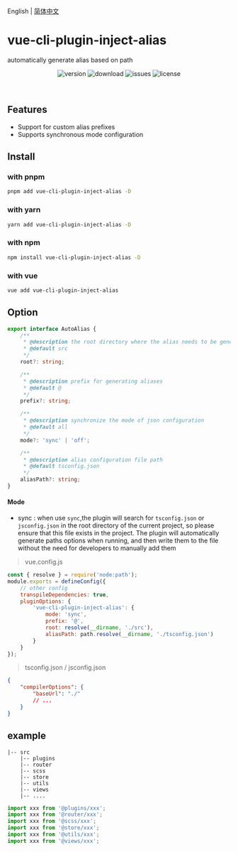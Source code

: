 English | [简体中文](https://github.com/jwyGithub/vue-cli-plugin-inject-alias/blob/master/README.zh.md)

# vue-cli-plugin-inject-alias

automatically generate alias based on path

<p align="center">
  <img src="https://img.shields.io/npm/v/vue-cli-plugin-inject-alias" alt='version'>
  <img src="https://img.shields.io/npm/dm/vue-cli-plugin-inject-alias" alt='download'>
  <img src="https://img.shields.io/github/issues/jwyGithub/vue-cli-plugin-inject-alias" alt='issues'>
  <img src="https://img.shields.io/github/license/jwyGithub/vue-cli-plugin-inject-alias" alt='license'>
</p>
<br />

## Features

-   Support for custom alias prefixes
-   Supports synchronous mode configuration

## Install

### with pnpm

```sh
pnpm add vue-cli-plugin-inject-alias -D
```

### with yarn

```sh
yarn add vue-cli-plugin-inject-alias -D
```

### with npm

```sh
npm install vue-cli-plugin-inject-alias -D
```

### with vue

```sh
vue add vue-cli-plugin-inject-alias
```

## Option

```typescript
export interface AutoAlias {
    /**
     * @description the root directory where the alias needs to be generated is src by default
     * @default src
     */
    root?: string;

    /**
     * @description prefix for generating aliases
     * @default @
     */
    prefix?: string;

    /**
     * @description synchronize the mode of json configuration
     * @default all
     */
    mode?: 'sync' | 'off';

    /**
     * @description alias configuration file path
     * @default tsconfig.json
     */
    aliasPath?: string;
}
```

#### Mode

-   sync : when use `sync`,the plugin will search for `tsconfig.json` or `jsconfig.json` in the root directory of the current project, so please ensure that this file exists in the project. The plugin will automatically generate paths options when running, and then write them to the file without the need for developers to manually add them

> vue.config.js

```javascript
const { resolve } = require('node:path');
module.exports = defineConfig({
    // other config
    transpileDependencies: true,
    pluginOptions: {
        'vue-cli-plugin-inject-alias': {
            mode: 'sync',
            prefix: '@',
            root: resolve(__dirname, './src'),
            aliasPath: path.resolve(__dirname, './tsconfig.json')
        }
    }
});
```

> tsconfig.json / jsconfig.json

```json
{
    "compilerOptions": {
        "baseUrl": "./"
        // ...
    }
}
```

## example

    |-- src
        |-- plugins
        |-- router
        |-- scss
        |-- store
        |-- utils
        |-- views
        |-- ....

```javascript
import xxx from '@plugins/xxx';
import xxx from '@router/xxx';
import xxx from '@scss/xxx';
import xxx from '@store/xxx';
import xxx from '@utils/xxx';
import xxx from '@views/xxx';
```

